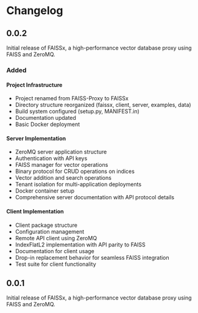 # Changelog

## 0.0.2

Initial release of FAISSx, a high-performance vector database proxy using FAISS and ZeroMQ.

### Added

#### Project Infrastructure
- Project renamed from FAISS-Proxy to FAISSx
- Directory structure reorganized (faissx, client, server, examples, data)
- Build system configured (setup.py, MANIFEST.in)
- Documentation updated
- Basic Docker deployment

#### Server Implementation
- ZeroMQ server application structure
- Authentication with API keys
- FAISS manager for vector operations
- Binary protocol for CRUD operations on indices
- Vector addition and search operations
- Tenant isolation for multi-application deployments
- Docker container setup
- Comprehensive server documentation with API protocol details

#### Client Implementation
- Client package structure
- Configuration management
- Remote API client using ZeroMQ
- IndexFlatL2 implementation with API parity to FAISS
- Documentation for client usage
- Drop-in replacement behavior for seamless FAISS integration
- Test suite for client functionality


## 0.0.1

Initial release of FAISSx, a high-performance vector database proxy using FAISS and ZeroMQ.
